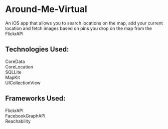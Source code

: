 # Around-Me-Virtual
An iOS app that allows you to search locations on the map, add your current location and fetch images based on pins you drop on the map from the FlickrAPI

## Technologies Used:
CoreData <br>
CoreLocation <br>
SQLLite <br>
MapKit <br>
UICollectionView <br>

## Frameworks Used:
FlickrAPI <br>
FacebookGraphAPI <br>
Reachability <br>

